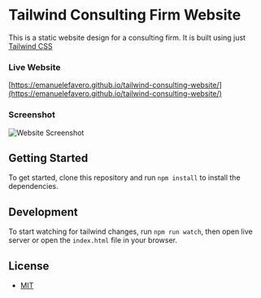 # Tailwind Consulting Firm Website

This is a static website design for a consulting firm. It is built using just [Tailwind CSS](https://tailwindcss.com/)

### Live Website

[https://emanuelefavero.github.io/tailwind-consulting-website/](https://emanuelefavero.github.io/tailwind-consulting-website/)

### Screenshot

![Website Screenshot](./img/screenshot.png 'Website Screenshot')

## Getting Started

To get started, clone this repository and run `npm install` to install the dependencies.

## Development

To start watching for tailwind changes, run `npm run watch`, then open live server or open the `index.html` file in your browser.

## License

- [MIT](LICENSE.md)
